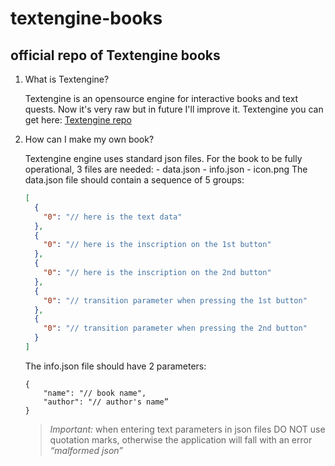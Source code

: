 textengine-books
====
official repo of Textengine books
----
 1. What is Textengine?
		
	Textengine is an opensource engine for interactive books and text quests.
	Now it's very raw but in future I'll improve it.
	Textengine you can get here: [Textengine repo](https://github.com/lesnoilis/textengine)

 2. How can I make my own book?
	
	Textengine engine uses standard json files. For the book to be fully operational, 3 files are needed:
		- data.json
		- info.json
		- icon.png
	The data.json file should contain a sequence of 5 groups:
		
	```json
	[
	  {
		"0": "// here is the text data"
	  },
	  {
		"0": "// here is the inscription on the 1st button"
	  },
	  {
		"0": "// here is the inscription on the 2nd button"
	  },
	  {
		"0": "// transition parameter when pressing the 1st button"
	  },
	  {
		"0": "// transition parameter when pressing the 2nd button"
	  }
	]
	```
		
	The info.json file should have 2 parameters:
		
	```
	{
		"name": "// book name",
		"author": "// author's name”
	}
	```
	>*Important:*
	> when entering text parameters in json files DO NOT use quotation marks, otherwise the application will fall with an error *“malformed json”*
	
